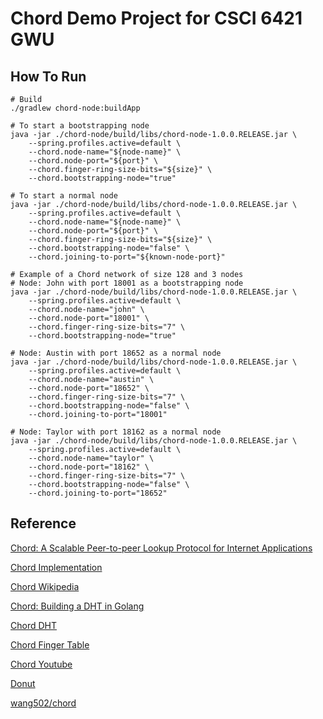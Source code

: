 # Chord Demo Project for CSCI 6421 GWU

## How To Run
```
# Build
./gradlew chord-node:buildApp

# To start a bootstrapping node
java -jar ./chord-node/build/libs/chord-node-1.0.0.RELEASE.jar \
    --spring.profiles.active=default \
    --chord.node-name="${node-name}" \
    --chord.node-port="${port}" \
    --chord.finger-ring-size-bits="${size}" \
    --chord.bootstrapping-node="true"

# To start a normal node
java -jar ./chord-node/build/libs/chord-node-1.0.0.RELEASE.jar \
    --spring.profiles.active=default \
    --chord.node-name="${node-name}" \
    --chord.node-port="${port}" \
    --chord.finger-ring-size-bits="${size}" \
    --chord.bootstrapping-node="false" \
    --chord.joining-to-port="${known-node-port}"

# Example of a Chord network of size 128 and 3 nodes
# Node: John with port 18001 as a bootstrapping node
java -jar ./chord-node/build/libs/chord-node-1.0.0.RELEASE.jar \
    --spring.profiles.active=default \
    --chord.node-name="john" \
    --chord.node-port="18001" \
    --chord.finger-ring-size-bits="7" \
    --chord.bootstrapping-node="true"

# Node: Austin with port 18652 as a normal node
java -jar ./chord-node/build/libs/chord-node-1.0.0.RELEASE.jar \
    --spring.profiles.active=default \
    --chord.node-name="austin" \
    --chord.node-port="18652" \
    --chord.finger-ring-size-bits="7" \
    --chord.bootstrapping-node="false" \
    --chord.joining-to-port="18001"

# Node: Taylor with port 18162 as a normal node
java -jar ./chord-node/build/libs/chord-node-1.0.0.RELEASE.jar \
    --spring.profiles.active=default \
    --chord.node-name="taylor" \
    --chord.node-port="18162" \
    --chord.finger-ring-size-bits="7" \
    --chord.bootstrapping-node="false" \
    --chord.joining-to-port="18652"
```

## Reference

[Chord: A Scalable Peer-to-peer Lookup Protocol
 for Internet Applications](https://pdos.csail.mit.edu/papers/ton:chord/paper-ton.pdf)

[Chord Implementation](http://web.mit.edu/6.033/2001/wwwdocs/handouts/dp2-chord.html) 

[Chord Wikipedia](https://en.wikipedia.org/wiki/Chord_(peer-to-peer))

[Chord: Building a DHT in Golang](https://medium.com/techlog/chord-building-a-dht-distributed-hash-table-in-golang-67c3ce17417b)

[Chord DHT](https://www2.cs.duke.edu/courses/fall18/compsci514/slides/21DHT.pdf)

[Chord Finger Table](http://cseweb.ucsd.edu/~gmporter/classes/fa17/cse124/post/chord-finger-tables/)

[Chord Youtube](https://www.youtube.com/watch?v=q29szpcnorA)

[Donut](http://alevy.github.io/donut/chord_implementation.html)

[wang502/chord](https://github.com/wang502/chord)
